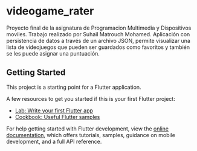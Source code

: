 # videogame_rater

Proyecto final de la asignatura de Programacion Multimedia y Dispositivos moviles. Trabajo realizado por Suhail Matrouch Mohamed.
Aplicación con persistencia de datos a través de un archivo JSON, permite visualizar una lista de videojuegos que pueden ser guardados como favoritos y también se les puede asignar una puntuación.

## Getting Started

This project is a starting point for a Flutter application.

A few resources to get you started if this is your first Flutter project:

- [Lab: Write your first Flutter app](https://docs.flutter.dev/get-started/codelab)
- [Cookbook: Useful Flutter samples](https://docs.flutter.dev/cookbook)

For help getting started with Flutter development, view the
[online documentation](https://docs.flutter.dev/), which offers tutorials,
samples, guidance on mobile development, and a full API reference.

